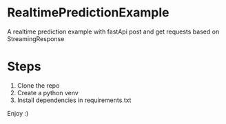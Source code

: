 # RealtimePredictionExample
A realtime prediction example with fastApi post and get requests based on StreamingResponse

# Steps

1. Clone the repo
2. Create a python venv
3. Install dependencies in requirements.txt

Enjoy :)

